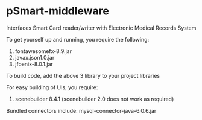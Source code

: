 # pSmart-middleware
Interfaces Smart Card reader/writer with Electronic Medical Records System

To get yourself up and running, you require the following:
1. fontawesomefx-8.9.jar
2. javax.json1.0.jar
3. jfoenix-8.0.1.jar

To build code, add the above 3 library to your project libraries

For easy building of UIs, you require:
1. scenebuilder 8.4.1 (scenebuilder 2.0 does not work as required)

Bundled connectors include:
mysql-connector-java-6.0.6.jar

